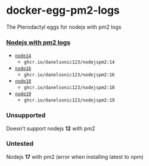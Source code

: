 # docker-egg-pm2-logs
The Pterodactyl eggs for nodejs with pm2 logs

### [Nodejs with pm2 logs](/nodejs)

* [`node14`](/14)
  * `ghcr.io/danelsonic123/nodejspm2:14`
* [`node16`](/16)
  * `ghcr.io/danelsonic123/nodejspm2:16`
* [`node18`](/18)
  * `ghcr.io/danelsonic123/nodejspm2:18`
* [`node19`](/19)
  * `ghcr.io/danelsonic123/nodejspm2:19`

### Unsupported
Doesn't support nodejs **12** with pm2

### Untested
Nodejs **17** with pm2 (error when installing latest to npm) 
